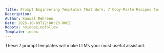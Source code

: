 ```yaml
---
Title: Prompt Engineering Templates That Work: 7 Copy-Paste Recipes for LLMs
Description: 
Author: Kanwal Mehreen
Date: 2025-10-09T12:00:23.000Z
Robots: noindex,nofollow
Template: index
---
```

These 7 prompt templates will make LLMs your most useful assistant.